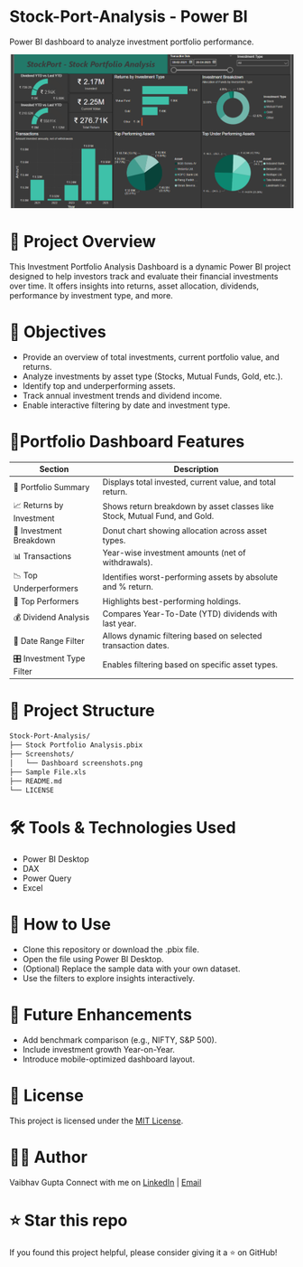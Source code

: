 # Stock-Port-Analysis - Power BI
Power BI dashboard to analyze investment portfolio performance.

<img src="./screenshots/Dashboard.png" alt="Dashboard Screenshot" width="600"/>


# 📁 Project Overview 
This Investment Portfolio Analysis Dashboard is a dynamic Power BI project designed to help investors track and evaluate their financial investments over time. It offers insights into returns, asset allocation, dividends, performance by investment type, and more.

# 🎯 Objectives
* Provide an overview of total investments, current portfolio value, and returns.
* Analyze investments by asset type (Stocks, Mutual Funds, Gold, etc.).
* Identify top and underperforming assets.
* Track annual investment trends and dividend income.
* Enable interactive filtering by date and investment type.

 
# 📌Portfolio Dashboard Features

| Section | Description |
| ------- | ----------- |
| 💼 Portfolio Summary | Displays total invested, current value, and total return. |
| 📈 Returns by Investment | Shows return breakdown by asset classes like Stock, Mutual Fund, and Gold. |
| 🧮 Investment Breakdown | Donut chart showing allocation across asset types. |
| 📊 Transactions | Year-wise investment amounts (net of withdrawals). |
| 📉 Top Underperformers | Identifies worst-performing assets by absolute and % return. |
| 🥇 Top Performers | Highlights best-performing holdings. |
| 💰 Dividend Analysis | Compares Year-To-Date (YTD) dividends with last year. |
| 📆 Date Range Filter | Allows dynamic filtering based on selected transaction dates. |
| 🎛️ Investment Type Filter | Enables filtering based on specific asset types. |


# 📁 Project Structure

```plaintext
Stock-Port-Analysis/
├── Stock Portfolio Analysis.pbix
├── Screenshots/
│   └── Dashboard screenshots.png
├── Sample File.xls
├── README.md
└── LICENSE
```

# 🛠️ Tools & Technologies Used
* Power BI Desktop
* DAX
* Power Query
* Excel

# 📌 How to Use
* Clone this repository or download the .pbix file.
* Open the file using Power BI Desktop.
* (Optional) Replace the sample data with your own dataset.
* Use the filters to explore insights interactively.

# 🚀 Future Enhancements
* Add benchmark comparison (e.g., NIFTY, S&P 500).
* Include investment growth Year-on-Year.
* Introduce mobile-optimized dashboard layout.

# 📄 License
This project is licensed under the [MIT License](./LICENSE).

# 🙋‍♂️ Author
Vaibhav Gupta
Connect with me on [LinkedIn](https://www.linkedin.com/in/vaibhav-gupta-277b03245/) | [Email](vaibhavgupta9149@gmail.com)

# ⭐ Star this repo
If you found this project helpful, please consider giving it a ⭐ on GitHub!
